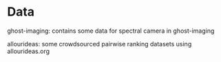 # Data

ghost-imaging: contains some data for spectral camera in ghost-imaging

allourideas: some crowdsourced pairwise ranking datasets using allourideas.org
